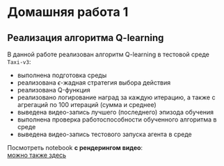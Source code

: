 # Домашняя работа 1
## Реализация алгоритма Q-learning

В данной работе реализован алгоритм Q-learning в тестовой среде `Taxi-v3`:
- выполнена подготовка среды
- реализована $\epsilon$-жадная стратегия выбора действия
- реализована Q-функция
- реализовано логирование наград за каждую итерацию, а также с агрегаций по 100 итераций (сумма и среднее)
- выведена видео-запись лучшего (последнего) эпизода обучения
- выполнена проверка работоспособности обученного алгоритма в среде
- выведена видео-запись тестового запуска агента в среде



Посмотреть notebook **с рендерингом видео**:  
[можно также здесь](https://nbviewer.org/github/eilyich/OtusHomework1/blob/master/homework.ipynb)